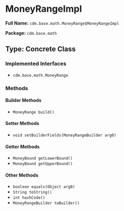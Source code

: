 # MoneyRangeImpl

**Full Name:** `cdm.base.math.MoneyRange$MoneyRangeImpl`

**Package:** `cdm.base.math`

## Type: Concrete Class

### Implemented Interfaces

- `cdm.base.math.MoneyRange`

### Methods

#### Builder Methods

- `MoneyRange build()`

#### Setter Methods

- `void setBuilderFields(MoneyRangeBuilder arg0)`

#### Getter Methods

- `MoneyBound getLowerBound()`
- `MoneyBound getUpperBound()`

#### Other Methods

- `boolean equals(Object arg0)`
- `String toString()`
- `int hashCode()`
- `MoneyRangeBuilder toBuilder()`

